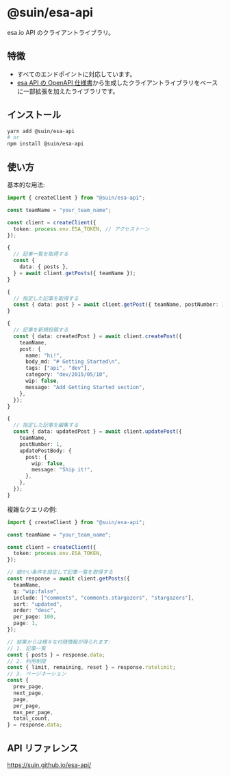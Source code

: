 # @suin/esa-api

esa.io API のクライアントライブラリ。

## 特徴

- すべてのエンドポイントに対応しています。
- [esa API の OpenAPI 仕様書](https://github.com/suin/esa-openapi)から生成したクライアントライブラリをベースに一部拡張を加えたライブラリです。

## インストール

```bash
yarn add @suin/esa-api
# or
npm install @suin/esa-api
```

## 使い方

基本的な用法:

```typescript
import { createClient } from "@suin/esa-api";

const teamName = "your_team_name";

const client = createClient({
  token: process.env.ESA_TOKEN, // アクセストーン
});

{
  // 記事一覧を取得する
  const {
    data: { posts },
  } = await client.getPosts({ teamName });
}

{
  // 指定した記事を取得する
  const { data: post } = await client.getPost({ teamName, postNumber: 1 });
}

{
  // 記事を新規投稿する
  const { data: createdPost } = await client.createPost({
    teamName,
    post: {
      name: "hi!",
      body_md: "# Getting Started\n",
      tags: ["api", "dev"],
      category: "dev/2015/05/10",
      wip: false,
      message: "Add Getting Started section",
    },
  });
}

{
  // 指定した記事を編集する
  const { data: updatedPost } = await client.updatePost({
    teamName,
    postNumber: 1,
    updatePostBody: {
      post: {
        wip: false,
        message: "Ship it!",
      },
    },
  });
}
```

複雑なクエリの例:

```typescript
import { createClient } from "@suin/esa-api";

const teamName = "your_team_name";

const client = createClient({
  token: process.env.ESA_TOKEN,
});

// 細かい条件を設定して記事一覧を取得する
const response = await client.getPosts({
  teamName,
  q: "wip:false",
  include: ["comments", "comments.stargazers", "stargazers"],
  sort: "updated",
  order: "desc",
  per_page: 100,
  page: 1,
});

// 結果からは様々な付随情報が得られます:
// 1. 記事一覧
const { posts } = response.data;
// 2. 利用制限
const { limit, remaining, reset } = response.ratelimit;
// 3. ページネーション
const {
  prev_page,
  next_page,
  page,
  per_page,
  max_per_page,
  total_count,
} = response.data;
```

## API リファレンス

https://suin.github.io/esa-api/
